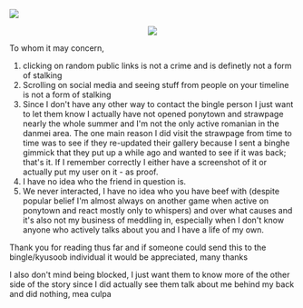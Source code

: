 ![](https://komarev.com/ghpvc/?username=your-github-username&color=658389)
<p align="center">
<img src = "https://static.wikia.nocookie.net/alien-stage/images/7/76/ALNST_2nd_pop_up_store.jpg/revision/latest/scale-to-width-down/1000?cb=20240827211000">
</p>

To whom it may concern, 

1. clicking on random public links is not a crime and is definetly not a form of stalking
2. Scrolling on social media and seeing stuff from people on your timeline is not a form of stalking
3. Since I don't have any other way to contact the bingle person I just want to let them know I actually have not opened ponytown and strawpage nearly the whole summer and I'm not the only active romanian in the danmei area. The one main reason I did visit the strawpage from time to time was to see if they re-updated their gallery because I sent a binghe gimmick that they put up a while ago and wanted to see if it was back; that's it. If I remember correctly I either have a screenshot of it or actually put my user on it - as proof.
4. I have no idea who the friend in question is.
5. We never interacted, I have no idea who you have beef with (despite popular belief I'm almost always on another game when active on ponytown and react mostly only to whispers) and over what causes and it's also not my business of meddling in, especially when I don't know anyone who actively talks about you and I have a life of my own.

Thank you for reading thus far
and if someone could send this to the bingle/kyusoob individual it would be appreciated, many thanks

I also don't mind being blocked, I just want them to know more of the other side of the story since I did actually see them talk about me behind my back and did nothing, mea culpa
